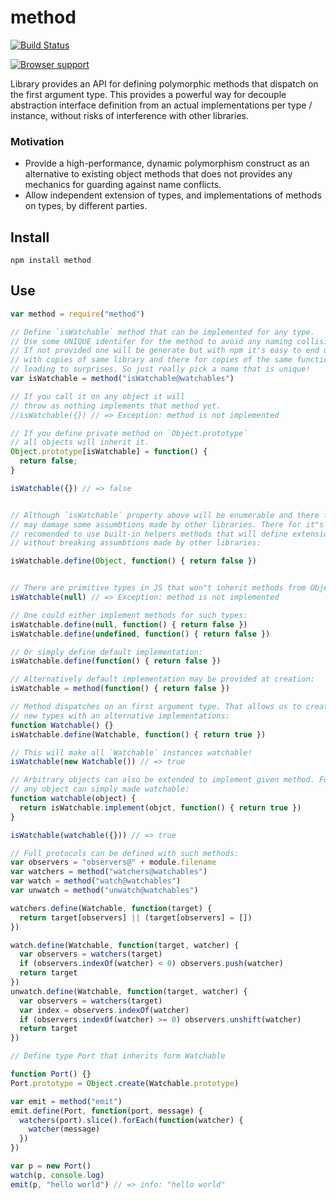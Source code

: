 # method

[![Build Status](https://secure.travis-ci.org/Gozala/method.png)](http://travis-ci.org/Gozala/method)


[![Browser support](https://ci.testling.com/Gozala/method.png)](http://ci.testling.com/Gozala/method)


Library provides an API for defining polymorphic methods that dispatch on the
first argument type. This provides a powerful way for decouple abstraction
interface definition from an actual implementations per type / instance,
without risks of interference with other libraries.

### Motivation

  - Provide a high-performance, dynamic polymorphism construct as an
    alternative to existing object methods that does not provides any
    mechanics for guarding against name conflicts.
  - Allow independent extension of types, and implementations of methods
    on types, by different parties.

## Install

    npm install method

## Use

```js
var method = require("method")

// Define `isWatchable` method that can be implemented for any type.
// Use some UNIQUE identifer for the method to avoid any naming collisions.
// If not provided one will be generate but with npm it's easy to end up
// with copies of same library and there for copies of the same function
// leading to surprises. So just really pick a name that is unique!
var isWatchable = method("isWatchable@watchables")

// If you call it on any object it will
// throw as nothing implements that method yet.
//isWatchable({}) // => Exception: method is not implemented

// If you define private method on `Object.prototype`
// all objects will inherit it.
Object.prototype[isWatchable] = function() {
  return false;
}

isWatchable({}) // => false


// Although `isWatchable` property above will be enumerable and there for
// may damage some assumbtions made by other libraries. There for it"s
// recomended to use built-in helpers methods that will define extension
// without breaking assumbtions made by other libraries:

isWatchable.define(Object, function() { return false })


// There are primitive types in JS that won"t inherit methods from Object:
isWatchable(null) // => Exception: method is not implemented

// One could either implement methods for such types:
isWatchable.define(null, function() { return false })
isWatchable.define(undefined, function() { return false })

// Or simply define default implementation:
isWatchable.define(function() { return false })

// Alternatively default implementation may be provided at creation:
isWatchable = method(function() { return false })

// Method dispatches on an first argument type. That allows us to create
// new types with an alternative implementations:
function Watchable() {}
isWatchable.define(Watchable, function() { return true })

// This will make all `Watchable` instances watchable!
isWatchable(new Watchable()) // => true

// Arbitrary objects can also be extended to implement given method. For example
// any object can simply made watchable:
function watchable(object) {
  return isWatchable.implement(objct, function() { return true })
}

isWatchable(watchable({})) // => true

// Full protocols can be defined with such methods:
var observers = "observers@" + module.filename
var watchers = method("watchers@watchables")
var watch = method("watch@watchables")
var unwatch = method("unwatch@watchables")

watchers.define(Watchable, function(target) {
  return target[observers] || (target[observers] = [])
})

watch.define(Watchable, function(target, watcher) {
  var observers = watchers(target)
  if (observers.indexOf(watcher) < 0) observers.push(watcher)
  return target
})
unwatch.define(Watchable, function(target, watcher) {
  var observers = watchers(target)
  var index = observers.indexOf(watcher)
  if (observers.indexOf(watcher) >= 0) observers.unshift(watcher)
  return target
})

// Define type Port that inherits form Watchable

function Port() {}
Port.prototype = Object.create(Watchable.prototype)

var emit = method("emit")
emit.define(Port, function(port, message) {
  watchers(port).slice().forEach(function(watcher) {
    watcher(message)
  })
})

var p = new Port()
watch(p, console.log)
emit(p, "hello world") // => info: "hello world"
```
